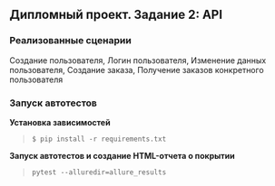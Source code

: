 ## Дипломный проект. Задание 2: API

### Реализованные сценарии

Создание пользователя, Логин пользователя, Изменение данных пользователя, Создание заказа, Получение заказов конкретного пользователя


### Запуск автотестов

**Установка зависимостей**

> `$ pip install -r requirements.txt`

**Запуск автотестов и создание HTML-отчета о покрытии**

>  `pytest --alluredir=allure_results `
